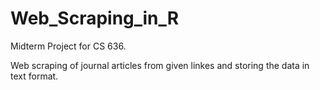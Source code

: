 # Web_Scraping_in_R
Midterm Project for CS 636.

Web scraping of journal articles from given linkes and storing the data in text format.
